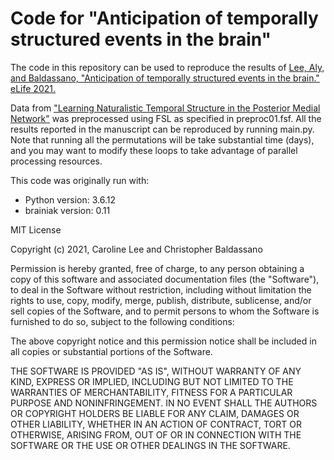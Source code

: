 # Code for "Anticipation of temporally structured events in the brain"

The code in this repository can be used to reproduce the results of [Lee, Aly, and Baldassano, "Anticipation of temporally structured events in the brain." eLife 2021.](https://doi.org/10.7554/eLife.64972)

Data from ["Learning Naturalistic Temporal Structure in the Posterior Medial Network"](https://openneuro.org/datasets/ds001545/versions/1.1.1) was preprocessed using FSL as specified in preproc01.fsf. All the results reported in the manuscript can be reproduced by running main.py. Note that running all the permutations will be take substantial time (days), and you may want to modify these loops to take advantage of parallel processing resources.

This code was originally run with:
* Python version: 3.6.12
* brainiak version: 0.11



MIT License

Copyright (c) 2021, Caroline Lee and Christopher Baldassano

Permission is hereby granted, free of charge, to any person obtaining a copy
of this software and associated documentation files (the "Software"), to deal
in the Software without restriction, including without limitation the rights
to use, copy, modify, merge, publish, distribute, sublicense, and/or sell
copies of the Software, and to permit persons to whom the Software is
furnished to do so, subject to the following conditions:

The above copyright notice and this permission notice shall be included in all
copies or substantial portions of the Software.

THE SOFTWARE IS PROVIDED "AS IS", WITHOUT WARRANTY OF ANY KIND, EXPRESS OR
IMPLIED, INCLUDING BUT NOT LIMITED TO THE WARRANTIES OF MERCHANTABILITY,
FITNESS FOR A PARTICULAR PURPOSE AND NONINFRINGEMENT. IN NO EVENT SHALL THE
AUTHORS OR COPYRIGHT HOLDERS BE LIABLE FOR ANY CLAIM, DAMAGES OR OTHER
LIABILITY, WHETHER IN AN ACTION OF CONTRACT, TORT OR OTHERWISE, ARISING FROM,
OUT OF OR IN CONNECTION WITH THE SOFTWARE OR THE USE OR OTHER DEALINGS IN THE
SOFTWARE.
